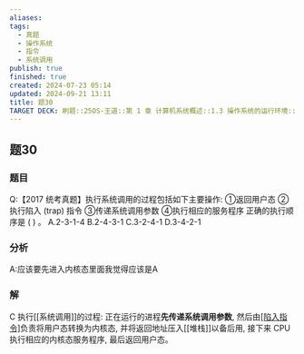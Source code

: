 ```yaml
---
aliases: 
tags:
  - 真题
  - 操作系统
  - 指令
  - 系统调用
publish: true
finished: true
created: 2024-07-23 05:14
updated: 2024-09-21 13:11
title: 题30
TARGET DECK: 刷题::25OS-王道::第 1 章 计算机系统概述::1.3 操作系统的运行环境::题30
---
```

## 题30
### 题目
Q:【2017 统考真题】执行系统调用的过程包括如下主要操作:
①返回用户态 
②执行陷入 (trap) 指令
③传递系统调用参数 
④执行相应的服务程序
正确的执行顺序是 ( ) 。
A.2-3-1-4
B.2-4-3-1
C.3-2-4-1
D.3-4-2-1
### 分析
A:应该要先进入内核态里面我觉得应该是A
### 解
C
执行[[系统调用]]的过程: 正在运行的进程**先传递系统调用参数**, 然后由[[陷入指令]](trap)负责将用户态转换为内核态, 并将返回地址压入[[堆栈]]以备后用, 接下来 CPU 执行相应的内核态服务程序, 最后返回用户态。
